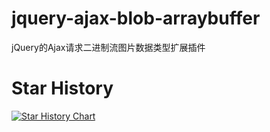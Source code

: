 # jquery-ajax-blob-arraybuffer

jQuery的Ajax请求二进制流图片数据类型扩展插件

# Star History

[![Star History Chart](https://api.star-history.com/svg?repos=philasting/jquery-ajax-blob-arraybuffer&type=Date)](https://star-history.com/#philasting/jquery-ajax-blob-arraybuffer&Date)

